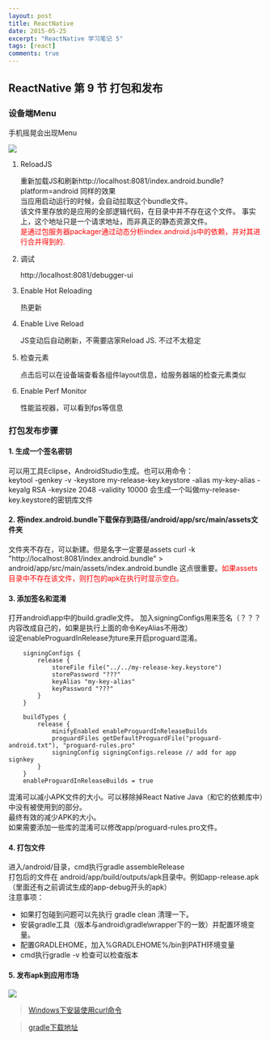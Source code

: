 ```yaml
---
layout: post
title: ReactNative
date: 2015-05-25
excerpt: "ReactNative 学习笔记 5"
tags: [react]
comments: true
---
```


## ReactNative 第 9 节 打包和发布

### 设备端Menu

手机摇晃会出现Menu

![](http://i.imgur.com/oHDFEIR.jpg)

1. ReloadJS

    重新加载JS和刷新http://localhost:8081/index.android.bundle?platform=android 同样的效果<br/>
    当应用启动运行的时候，会自动拉取这个bundle文件。<br/>
    该文件里存放的是应用的全部逻辑代码，在目录中并不存在这个文件。
    事实上，这个地址只是一个请求地址，而非真正的静态资源文件。<br/>
    <font color="red">是通过包服务器packager通过动态分析index.android.js中的依赖，并对其进行合并得到的.</font>

2. 调试

    http://localhost:8081/debugger-ui
    
3. Enable Hot Reloading

    热更新  
    
4. Enable Live Reload

    JS变动后自动刷新，不需要店家Reload JS. 不过不太稳定
    
5. 检查元素
    
    点击后可以在设备端查看各组件layout信息，给服务器端的检查元素类似
    
6. Enable Perf Monitor
    
    性能监视器，可以看到fps等信息

### 打包发布步骤

#### 1. 生成一个签名密钥
   可以用工具Eclipse，AndroidStudio生成。也可以用命令：</br>
   keytool -genkey -v -keystore my-release-key.keystore -alias my-key-alias -keyalg RSA -keysize 2048 -validity 10000
   会生成一个叫做my-release-key.keystore的密钥库文件
   
#### 2. 将index.android.bundle下载保存到路径/android/app/src/main/assets文件夹
   文件夹不存在，可以新建。但是名字一定要是assets
   curl -k "http://localhost:8081/index.android.bundle" > android/app/src/main/assets/index.android.bundle
   这点很重要。<font color="red">如果assets目录中不存在该文件，则打包的apk在执行时显示空白。</font>
   
#### 3. 添加签名和混淆
   打开android\app中的build.gradle文件。
   加入signingConfigs用来签名（？？？内容改成自己的，如果是执行上面的命令KeyAlias不用改）</br>
   设定enableProguardInRelease为ture来开启proguard混淆。</br>
   
        signingConfigs {
            release {
                storeFile file("../../my-release-key.keystore")
                storePassword "???"
                keyAlias "my-key-alias"
                keyPassword "???"
            }
        }
    
        buildTypes {
            release {
                minifyEnabled enableProguardInReleaseBuilds
                proguardFiles getDefaultProguardFile("proguard-android.txt"), "proguard-rules.pro"
                signingConfig signingConfigs.release // add for app signkey
            }
        }
        enableProguardInReleaseBuilds = true
 
   混淆可以减小APK文件的大小。可以移除掉React Native Java（和它的依赖库中）中没有被使用到的部分。</br>
   最终有效的减少APK的大小。</br>
   如果需要添加一些库的混淆可以修改app/proguard-rules.pro文件。</br>
   
#### 4. 打包文件
   进入/android/目录，cmd执行gradle assembleRelease</br>
   打包后的文件在 android/app/build/outputs/apk目录中。例如app-release.apk（里面还有之前调试生成的app-debug开头的apk）</br>
   注意事项：</br>

   - 如果打包碰到问题可以先执行 gradle clean 清理一下。
   - 安装gradle工具（版本与android\gradle\wrapper下的一致）并配置环境变量。
   - 配置GRADLEHOME，加入%GRADLEHOME%/bin到PATH环境变量
   - cmd执行gradle -v 检查可以检查版本

#### 5. 发布apk到应用市场

![](http://i.imgur.com/S8sLXQ9.png)

> [Windows下安装使用curl命令](http://jingyan.baidu.com/article/a681b0dec4c67a3b1943467c.html)

> [gradle下载地址](http://services.gradle.org/distributions)